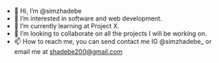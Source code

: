 - 👋 Hi, I’m @simzhadebe
- 👀 I’m interested in software and web development.
- 🌱 I’m currently learning at Project X. 
- 💞️ I’m looking to collaborate on all the projects I will be working on.
- 📫 How to reach me, you can send contact me IG @simzhadebe_ or email me at shadebe200@gmail.com

<!---
simzhadebe/simzhadebe is a ✨ special ✨ repository because its `README.md` (this file) appears on your GitHub profile.
You can click the Preview link to take a look at your changes.
--->
